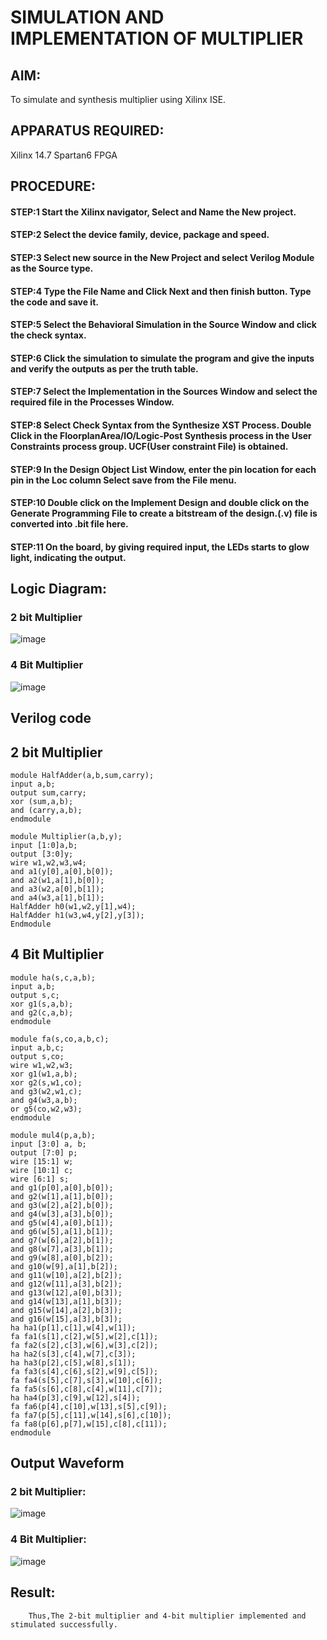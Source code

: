 # SIMULATION AND IMPLEMENTATION OF MULTIPLIER
## AIM: 
 To simulate and synthesis multiplier using Xilinx ISE.

## APPARATUS REQUIRED:
Xilinx 14.7
Spartan6 FPGA
  
## PROCEDURE:
#### STEP:1  Start  the Xilinx navigator, Select and Name the New project.
#### STEP:2  Select the device family, device, package and speed.       
#### STEP:3  Select new source in the New Project and select Verilog Module as the Source type.                       
#### STEP:4  Type the File Name and Click Next and then finish button. Type the code and save it.
#### STEP:5  Select the Behavioral Simulation in the Source Window and click the check syntax.                       
#### STEP:6  Click the simulation to simulate the program and  give the inputs and verify the outputs as per the truth table.               
#### STEP:7  Select the Implementation in the Sources Window and select the required file in the Processes Window.
#### STEP:8  Select Check Syntax from the Synthesize  XST Process. Double Click in the  FloorplanArea/IO/Logic-Post Synthesis process in the User Constraints process group. UCF(User constraint File) is obtained. 
#### STEP:9  In the Design Object List Window, enter the pin location for each pin in the Loc column Select save from the File menu.
#### STEP:10 Double click on the Implement Design and double click on the Generate Programming File to create a bitstream of the design.(.v) file is converted into .bit file here.
#### STEP:11  On the board, by giving required input, the LEDs starts to glow light, indicating the output.

## Logic Diagram:
### 2 bit Multiplier

![image](https://github.com/navaneethans/VLSI-LAB-EXP-3/assets/6987778/7713750f-65e6-41c0-8082-5005eac4031c)

### 4 Bit Multiplier

![image](https://github.com/navaneethans/VLSI-LAB-EXP-3/assets/6987778/d95215dd-8cf1-4e08-93cc-96adfdd7fbdc)


## Verilog code
## 2 bit Multiplier
```
module HalfAdder(a,b,sum,carry);
input a,b;
output sum,carry;
xor (sum,a,b);
and (carry,a,b);
endmodule
	
module Multiplier(a,b,y);
input [1:0]a,b;
output [3:0]y;
wire w1,w2,w3,w4;
and a1(y[0],a[0],b[0]);
and a2(w1,a[1],b[0]);
and a3(w2,a[0],b[1]);
and a4(w3,a[1],b[1]);
HalfAdder h0(w1,w2,y[1],w4);
HalfAdder h1(w3,w4,y[2],y[3]);
Endmodule
```
## 4 Bit Multiplier
```
module ha(s,c,a,b);
input a,b;
output s,c;
xor g1(s,a,b);
and g2(c,a,b);
endmodule

module fa(s,co,a,b,c);
input a,b,c;
output s,co;
wire w1,w2,w3;
xor g1(w1,a,b);
xor g2(s,w1,co);
and g3(w2,w1,c); 
and g4(w3,a,b);
or g5(co,w2,w3);
endmodule

module mul4(p,a,b);
input [3:0] a, b;
output [7:0] p;
wire [15:1] w;
wire [10:1] c;
wire [6:1] s;
and g1(p[0],a[0],b[0]);
and g2(w[1],a[1],b[0]);
and g3(w[2],a[2],b[0]);
and g4(w[3],a[3],b[0]);
and g5(w[4],a[0],b[1]);
and g6(w[5],a[1],b[1]);
and g7(w[6],a[2],b[1]);
and g8(w[7],a[3],b[1]);
and g9(w[8],a[0],b[2]);
and g10(w[9],a[1],b[2]);
and g11(w[10],a[2],b[2]);
and g12(w[11],a[3],b[2]);
and g13(w[12],a[0],b[3]);
and g14(w[13],a[1],b[3]);
and g15(w[14],a[2],b[3]);
and g16(w[15],a[3],b[3]);
ha ha1(p[1],c[1],w[4],w[1]);
fa fa1(s[1],c[2],w[5],w[2],c[1]);
fa fa2(s[2],c[3],w[6],w[3],c[2]);
ha ha2(s[3],c[4],w[7],c[3]);
ha ha3(p[2],c[5],w[8],s[1]);
fa fa3(s[4],c[6],s[2],w[9],c[5]);
fa fa4(s[5],c[7],s[3],w[10],c[6]);
fa fa5(s[6],c[8],c[4],w[11],c[7]);
ha ha4(p[3],c[9],w[12],s[4]);
fa fa6(p[4],c[10],w[13],s[5],c[9]);
fa fa7(p[5],c[11],w[14],s[6],c[10]);
fa fa8(p[6],p[7],w[15],c[8],c[11]);
endmodule

```






## Output Waveform
### 2 bit Multiplier:
![image](https://github.com/sowmithraramesh/VLSI-LAB-EXP-3/assets/166893766/ea76546f-1e61-431d-8335-27654e19091f)
### 4 Bit Multiplier:
![image](https://github.com/sowmithraramesh/VLSI-LAB-EXP-3/assets/166893766/17bc9957-0c81-4dd2-a6cd-094c876bab6d)



## Result:
        Thus,The 2-bit multiplier and 4-bit multiplier implemented and stimulated successfully.



